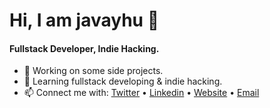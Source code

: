 # Hi, I am javayhu 👋

#### Fullstack Developer, Indie Hacking.

- 🚀 Working on some side projects.
- 📖 Learning fullstack developing & indie hacking.
- 📫 Connect me with: [Twitter](https://twitter.com/javayhu) • [Linkedin](https://www.linkedin.com/in/javayhu) • [Website](https://javayhu.site) • [Email](mailto:javayhu@gmail.com)

